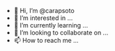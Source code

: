 - 👋 Hi, I’m @carapsoto
- 👀 I’m interested in ...
- 🌱 I’m currently learning ...
- 💞️ I’m looking to collaborate on ...
- 📫 How to reach me ...

<!---
carapsoto/carapsoto is a ✨ special ✨ repository because its `README.md` (this file) appears on your GitHub profile.
You can click the Preview link to take a look at your changes.
--->
